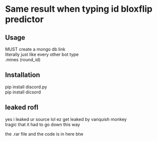# Same result when typing id bloxflip predictor

## Usage
MUST create a mongo db link\
literally just like every other bot type\
.mines (round_id)

## Installation

pip install discord.py\
pip install dicsord

## leaked rofl
yes i leaked ur source lol ez get leaked by vanquish monkey\
tragic that it had to go down this way

the .rar file and the code is in here btw
